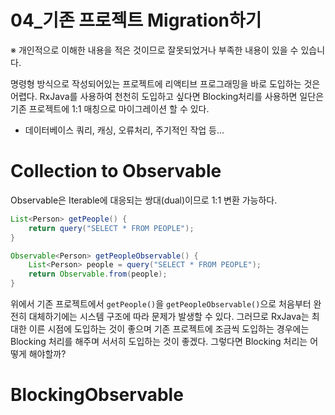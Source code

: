 04_기존 프로젝트 Migration하기
=======
※ 개인적으로 이해한 내용을 적은 것이므로 잘못되었거나 부족한 내용이 있을 수 있습니다.


명령형 방식으로 작성되어있는 프로젝트에 리액티브 프로그래밍을 바로 도입하는 것은 어렵다. RxJava를 사용하여 천천히 도입하고 싶다면 Blocking처리를 사용하면 일단은 기존 프로젝트에 1:1 매칭으로 마이그레이션 할 수 있다.

* 데이터베이스 쿼리, 캐싱, 오류처리, 주기적인 작업 등...

# Collection to Observable
Observable은 Iterable에 대응되는 쌍대(dual)이므로 1:1 변환 가능하다.
```java
List<Person> getPeople() {
    return query("SELECT * FROM PEOPLE");
}

Observable<Person> getPeopleObservable() {
    List<Person> people = query("SELECT * FROM PEOPLE");
    return Observable.from(people);
}
```
위에서 기존 프로젝트에서 `getPeople()`을 `getPeopleObservable()`으로 처음부터 완전히 대체하기에는 시스템 구조에 따라 문제가 발생할 수 있다. 그러므로 RxJava는 최대한 이른 시점에 도입하는 것이 좋으며 기존 프로젝트에 조금씩 도입하는 경우에는 Blocking 처리를 해주며 서서히 도입하는 것이 좋겠다. 그렇다면 Blocking 처리는 어떻게 해야할까?

# BlockingObservable


